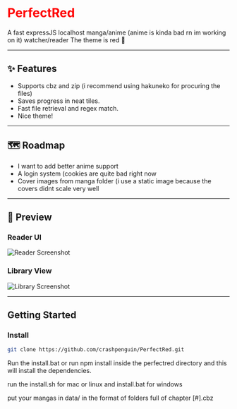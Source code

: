 # <span style="color:red">PerfectRed</span>

A fast expressJS localhost manga/anime (anime is kinda bad rn im working on it) watcher/reader
The theme is red :tongue:

---

## ✨ Features
- Supports cbz and zip (i recommend using hakuneko for procuring the files)
- Saves progress in neat tiles.
- Fast file retrieval and regex match.
- Nice theme!

---

## 🗺️ Roadmap
- I want to add better anime support
- A login system (cookies are quite bad right now
- Cover images from manga folder (i use a static image because the covers didnt scale very well

---

## 📸 Preview

### Reader UI
![Reader Screenshot](./public/screenshots/reader.png)

### Library View
![Library Screenshot](./public/screenshots/library.png)

---

## Getting Started

### Install
```bash
git clone https://github.com/crashpenguin/PerfectRed.git
```

Run the install.bat or run npm install inside the perfectred directory and this will install the dependencies.

run the install.sh for mac or linux and install.bat for windows

put your mangas in data/ in the format of folders full of chapter [#].cbz
